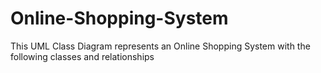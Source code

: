 # Online-Shopping-System
This UML Class Diagram represents an Online Shopping System with the following classes and relationships
